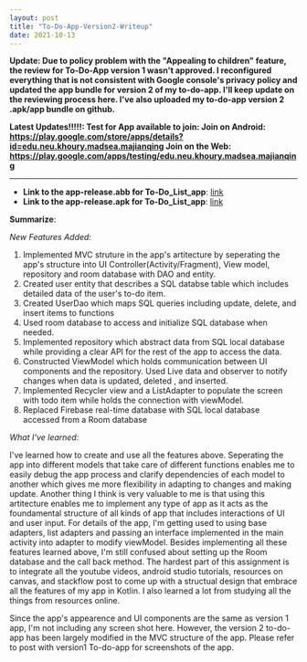 ```yaml
---
layout: post
title: "To-Do-App-Version2-Writeup"
date: 2021-10-13
---
```






**Update: Due to policy problem with the "Appealing to children" feature, the review for To-Do-App version 1 wasn't approved.
I reconfigured everything that is not consistent with Google console's privacy policy and updated the app bundle for version 
2 of my to-do-app. I'll keep update on the reviewing process here. I've also uploaded my to-do-app version 2 .apk/app bundle on github.**

**Latest Updates!!!!!: Test for App available to join: 
Join on Android: https://play.google.com/store/apps/details?id=edu.neu.khoury.madsea.majianqing
Join on the Web: https://play.google.com/apps/testing/edu.neu.khoury.madsea.majianqing**

----------------------------------------------------------------------------------------------------

* **Link to the app-release.abb for To-Do_List_app**: [link](https://github.com/TommyMa99/TodoApp/blob/main/app-release.aab)
* **Link to the app-release.apk for To-Do_List_app**: [link](https://github.com/TommyMa99/TodoApp/blob/main/app-release.apk)

**Summarize**: 

*New Features Added:* 

1. Implemented MVC struture in the app's artitecture by seperating the app's structure into UI Controller(Activity/Fragment), View model, repository and room database with DAO and entity.
1. Created user entity that describes a SQL databse table which includes detailed data of the user's to-do item.
1. Created UserDao which maps SQL queries including update, delete, and insert items to functions
1. Used room database to access and initialize SQL database when needed.
1. Implemented repository which abstract data from SQL local database while providing a clear API for the rest of the app to access the data.
1. Constructed ViewModel which holds communication between UI components and the repository. Used Live data and observer to notify changes when data is updated, deleted , and inserted.
1. Implemented Recycler view and a ListAdapter to populate the screen with todo item while holds the connection with viewModel.
1. Replaced Firebase real-time database with SQL local database accessed from a Room database

*What I've learned:*

I've learned how to create and use all the features above. Seperating the app into different models that take care of different functions enables me to easily debug the app process and clarify dependencies of each model to another which gives me more flexibility in adapting to changes and making update. Another thing I think is very valuable to me is that using this artitecture enables me to implement any type of app as it acts as the foundamental structure of all kinds of app that includes interactions of UI and user input. For details of the app, I'm getting used to using base adapters, list adapters and passing an interface implemented in the main activity into adapter to modify viewModel. Besides implementing all these features learned above, I'm still confused about setting up the Room database and the call back method. The hardest part of this assignment is to integrate all the youtube videos, android studio tutorials, resources on canvas, and stackflow post to come up with a structual design that embrace all the features of my app in Kotlin. I also learned a lot from studying all the things from resources online.

Since the app's appearence and UI components are the same as version 1 app, I'm not including any screen shot here. However, the version 2 to-do-app has been largely modified in the MVC structure of the app. Please refer to post with version1 To-do-app for screenshots of the app. 
